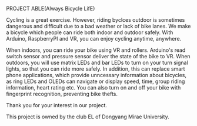 PROJECT ABLE(Always Bicycle LifE)

Cycling is a great exercise. However, riding byclces outdoor is sometimes dangerous and difficult due to a bad weather or lack of bike lanes. We make a bicycle which people can ride both indoor and outdoor safely. With Arduino, RaspberryPI and VR, you can enjoy cycling anytime, anywhere.

When indoors, you can ride your bike using VR and rollers. Arduino's read switch sensor and pressure sensor deliver the state of the bike to VR. When outdoors, you will use matrix LEDs and bar LEDs to turn on your turn signal lights, so that you can ride more safely. In addition, this can replace smart phone applications, which provide unncessary information about bicycles, as ring LEDs and OLEDs can navigate or display speed, time, group riding information, heart rating etc. You can also turn on and off your bike with fingerprint recognition, preventing bike thefts.

Thank you for your interest in our project.


This project is owned by the club EL of Dongyang Mirae University.

